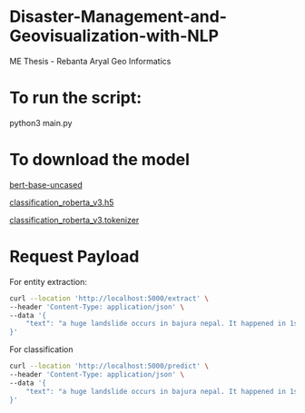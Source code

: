 # Disaster-Management-and-Geovisualization-with-NLP
ME Thesis - Rebanta Aryal Geo Informatics

# To run the script:
python3 main.py

# To download the model 
[bert-base-uncased](https://drive.google.com/drive/folders/176tJxO4A9pdraXwaVjFW74efZcPN7uIh)

[classification_roberta_v3.h5](https://drive.google.com/drive/folders/15nf9vXyF6ZsnpU3k6XZQr5FaDqH2KxKj)

[classification_roberta_v3.tokenizer](https://drive.google.com/drive/folders/15nf9vXyF6ZsnpU3k6XZQr5FaDqH2KxKj)

# Request Payload
For entity extraction:
```bash 
curl --location 'http://localhost:5000/extract' \
--header 'Content-Type: application/json' \
--data '{
    "text": "a huge landslide occurs in bajura nepal. It happened in 1st march 2024. stay safe everyone"
}'

```
For classification
```bash
curl --location 'http://localhost:5000/predict' \
--header 'Content-Type: application/json' \
--data '{
    "text": "a huge landslide occurs in bajura nepal. It happened in 1st march 2024. stay safe everyone"
}'